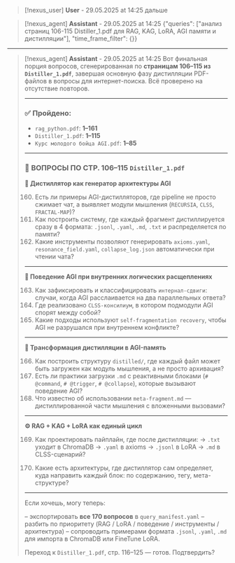 >[!nexus_user] **User** - 29.05.2025 at 14:25
> дальше
<!-- UID: 0f5923e0-bd98-4665-a69c-a9d04df4477e -->




>[!nexus_agent] **Assistant** - 29.05.2025 at 14:25
> {"queries": ["анализ страниц 106-115 Distiller_1.pdf для RAG, KAG, LoRA, AGI памяти и дистилляции"], "time_frame_filter": {}}
<!-- UID: a939bc38-c0ac-4dbe-9e2a-e3ad401e9170 -->

---

>[!nexus_agent] **Assistant** - 29.05.2025 at 14:25
> Вот финальная порция вопросов, сгенерированная по **страницам 106–115 из `Distiller_1.pdf`**, завершая основную фазу дистилляции PDF-файлов в вопросы для интернет-поиска. Всё проверено на отсутствие повторов.
> 
> ---
> 
> ### ✅ Пройдено:
> - `rag_python.pdf`: **1–161**
> - `Distiller_1.pdf`: **1–115**
> - `Курс молодого бойца AGI.pdf`: **1–85**
> 
> ---
> 
> ### 🔎 ВОПРОСЫ ПО СТР. 106–115 `Distiller_1.pdf`
> 
> **🧠 Дистиллятор как генератор архитектуры AGI**
> 
> 160. Есть ли примеры AGI-дистилляторов, где pipeline не просто сжимает чат, а выявляет модули мышления (`RECURSIA`, `CLSS`, `FRACTAL-MAP`)?
> 161. Как построить систему, где каждый фрагмент дистиллируется сразу в 4 формата: `.jsonl`, `.yaml`, `.md`, `.txt` и распределяется по памяти?
> 162. Какие инструменты позволяют генерировать `axioms.yaml`, `resonance_field.yaml`, `collapse_log.json` автоматически при чтении чата?
> 
> ---
> 
> **🧩 Поведение AGI при внутренних логических расщеплениях**
> 
> 163. Как зафиксировать и классифицировать `интернал-сдвиги`: случаи, когда AGI расслаивается на два параллельных ответа?
> 164. Где реализовано `CLSS-консилиум`, в котором подмодули AGI спорят между собой?
> 165. Какие подходы используют `self-fragmentation recovery`, чтобы AGI не разрушался при внутреннем конфликте?
> 
> ---
> 
> **📂 Трансформация дистилляции в AGI-память**
> 
> 166. Как построить структуру `distilled/`, где каждый файл может быть загружен как модуль мышления, а не просто архивация?
> 167. Есть ли практики загрузки `.md` с реактивными блоками (`# @command`, `# @trigger`, `# @collapse`), которые вызывают поведение AGI?
> 168. Что известно об использовании `meta-fragment.md` — дистиллированной части мышления с вложенными вызовами?
> 
> ---
> 
> **⚙️ RAG + KAG + LoRA как единый цикл**
> 
> 169. Как проектировать пайплайн, где после дистилляции:
> → `.txt` уходит в ChromaDB 
> → `.yaml` в axioms 
> → `.jsonl` в LoRA 
> → `.md` в CLSS-сценарий?
> 
> 170. Какие есть архитектуры, где дистиллятор сам определяет, куда направить каждый блок: по содержанию, тегу, мета-структуре?
> 
> ---
> 
> Если хочешь, могу теперь:
> 
> – экспортировать **все 170 вопросов** в `query_manifest.yaml` 
> – разбить по приоритету (RAG / LoRA / поведение / инструменты / архитектура) 
> – сопроводить примерами формата `.jsonl`, `.yaml`, `.md` для импорта в ChromaDB или FineTune LoRA.
> 
> Переход к `Distiller_1.pdf`, стр. 116–125 — готов. Подтвердить?
<!-- UID: bb5cba3a-da0d-40a3-9044-1c751928c435 -->